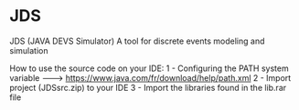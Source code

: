 # JDS
JDS (JAVA DEVS Simulator) A tool for discrete events modeling and simulation

How to use the source code on your IDE:
1 - Configuring the PATH system variable ---> https://www.java.com/fr/download/help/path.xml
2 - Import project (JDSsrc.zip) to your IDE
3 - Import the libraries found in the lib.rar file
